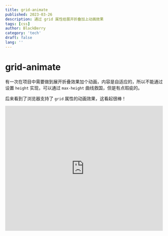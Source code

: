 ```yaml
---
title: grid-animate
published: 2023-03-26
description: 通过 grid 属性给展开折叠加上动画效果
tags: [css]
author: BlackBerry
category: 'tech'
draft: false
lang: ''
---
```


# grid-animate

有一次在项目中需要做到展开折叠效果加个动画，内容是自适应的，所以不能通过设置 `height` 实现，可以通过 `max-height` 曲线救国，但是有点瑕疵的。

后来看到了浏览器支持了 `grid` 属性的动画效果，这看起很棒！

<iframe
  height="400"
  width="100%"
  scrolling="no"
  title="grid-template-rows / grid-template-columns animation (Firefox only)"
  src="https://codepen.io/michellebarker/embed/oJmZKK?default-tab=html%2Cresult"
  frameBorder="no"
  loading="lazy"
></frame>

# end

基于此，我们可以通过调整 `grid-template-rows` 来实现展开折叠的动画效果。

```html
<div class="grid">
  <div class="grid-child"></div>
</div>
```

```css
.grid {
  display: grid;
  grid-template-rows: 0fr;
  transition: grid-template-rows 0.5s ease-in-out;
}
.grid.open {
  grid-template-rows: 1fr;
}
.grid-child {
  overflow: hidden;
}
```
